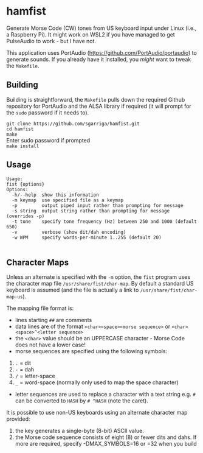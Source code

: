 # hamfist
Generate Morse Code (CW) tones from US keyboard input under Linux (i.e., a Raspberry Pi). It might work on WSL2 if you have managed to get PulseAudio to work - but I have not.

This application uses PortAudio (https://github.com/PortAudio/portaudio) to generate sounds. If you already have it installed, you <i>might</i> want to tweak the `Makefile`.

## Building
Building is straightforward, the `Makefile` pulls down the required Github repository for PortAudio and the ALSA library if required (it will prompt for the `sudo` password if it needs to).

`git clone https://github.com/sgarriga/hamfist.git`<br>
`cd hamfist`<br>
`make`<br>
Enter sudo password if prompted<br>
`make install`

## Usage
`Usage:`<br>
`fist {options}`<br>
`Options:`<br>
`  -h/--help  show this information`<br>
`  -m keymap  use specified file as a keymap`<br>
`  -p         output piped input rather than prompting for message`<br>
`  -s string  output string rather than prompting for message (overrides -p)`<br>
`  -t tone    specify tone frequency (Hz) between 250 and 1000 (default 650)`<br>
`  -v         verbose (show dit/dah encoding)`<br>
`  -w WPM     specify words-per-minute 1..255 (default 20)`<br>
<br>

## Character Maps
Unless an alternate is specified with the `-m` option, the `fist` program uses the character map file `/usr/share/fist/char-map`. By default a standard US keyboard is assumed (and the file is actually a link to `/usr/share/fist/char-map-us`).

The mapping file format is:
- lines starting `##` are comments
- data lines are of the format `<char><space><morse sequence>` or `<char><space>^<letter sequence>`
- the `<char>` value should be an UPPERCASE character - Morse Code does not have a lower case!
- morse sequences are specified using the following symbols:
1. `.` = dit
2. `-` = dah
3. `/` = letter-space
4. `_` = word-space (normally only used to map the space character)
- letter sequences are used to replace a character with a text string e.g. `#` can be converted to `HASH` by `# ^HASH` (note the caret).

It is possible to use non-US keyboards using an alternate character map provided:
1. the key generates a single-byte (8-bit) ASCII value.
2. the Morse code sequence consists of eight (8) or fewer dits and dahs. If more are required, specify -DMAX_SYMBOLS=16 or =32 when you build


